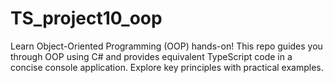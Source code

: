 # TS_project10_oop
Learn Object-Oriented Programming (OOP) hands-on! This repo guides you through OOP using C# and provides equivalent TypeScript code in a concise console application. Explore key principles with practical examples.
